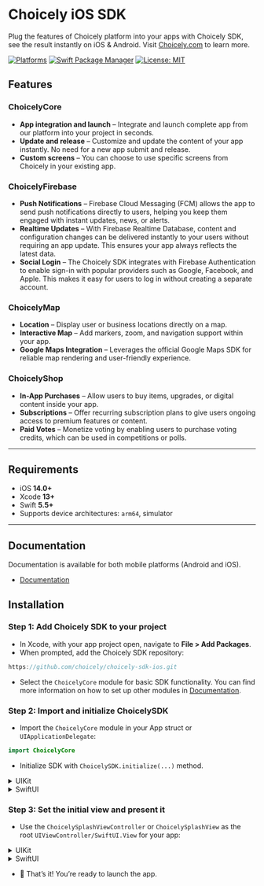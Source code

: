 # Choicely iOS SDK

Plug the features of Choicely platform into your apps with Choicely SDK, see the result instantly on iOS & Android. Visit [Choicely.com](https://www.choicely.com/) to learn more.

[![Platforms](https://img.shields.io/cocoapods/p/FBSDKCoreKit.svg)](https://cocoapods.org/pods/FBSDKCoreKit)
[![Swift Package Manager](https://img.shields.io/badge/Swift_Package_Manager-compatible-orange)](https://img.shields.io/badge/Swift_Package_Manager-compatible-orange)
[![License: MIT](https://img.shields.io/badge/License-MIT-blue.svg)]()

## Features

### ChoicelyCore 

- **App integration and launch** – Integrate and launch complete app from our platform into your project in seconds.
- **Update and release** – Customize and update the content of your app instantly. No need for a new app submit and release.
- **Custom screens** – You can choose to use specific screens from Choicely in your existing app.

### ChoicelyFirebase

- **Push Notifications** – Firebase Cloud Messaging (FCM) allows the app to send push notifications directly to users, helping you keep them engaged with instant updates, news, or alerts.
- **Realtime Updates** – With Firebase Realtime Database, content and configuration changes can be delivered instantly to your users without requiring an app update. This ensures your app always reflects the latest data.
- **Social Login** – The Choicely SDK integrates with Firebase Authentication to enable sign-in with popular providers such as Google, Facebook, and Apple. This makes it easy for users to log in without creating a separate account.

### ChoicelyMap

- **Location** – Display user or business locations directly on a map.
- **Interactive Map** – Add markers, zoom, and navigation support within your app.
- **Google Maps Integration** – Leverages the official Google Maps SDK for reliable map rendering and user-friendly experience.

### ChoicelyShop

- **In-App Purchases** – Allow users to buy items, upgrades, or digital content inside your app.
- **Subscriptions** – Offer recurring subscription plans to give users ongoing access to premium features or content.
- **Paid Votes** – Monetize voting by enabling users to purchase voting credits, which can be used in competitions or polls.

---

## Requirements

- iOS **14.0+**  
- Xcode **13+**  
- Swift **5.5+**  
- Supports device architectures: `arm64`, simulator  

---

## Documentation

Documentation is available for both mobile platforms (Android and iOS).

- [Documentation](https://studio.choicely.com/docs/sdk?region=eu)

## Installation

### Step 1: Add Choicely SDK to your project
- In Xcode, with your app project open, navigate to **File > Add Packages**.
- When prompted, add the Choicely SDK repository:
```swift
https://github.com/choicely/choicely-sdk-ios.git
```
- Select the `ChoicelyCore` module for basic SDK functionality. You can find more information on how to set up other modules in [Documentation](https://studio.choicely.com/docs/sdk?region=eu).
### Step 2: Import and initialize ChoicelySDK
- Import the `ChoicelyCore` module in your App struct or `UIApplicationDelegate`:
```swift
import ChoicelyCore
```
- Initialize SDK with `ChoicelySDK.initialize(...)` method.

<details>

<summary>UIKit</summary>

```swift
import UIKit

@UIApplicationMain
class AppDelegate: UIResponder, UIApplicationDelegate {
    
    func application(_ application: UIApplication, didFinishLaunchingWithOptions launchOptions: [UIApplication.LaunchOptionsKey: Any]?) -> Bool {
        ChoicelySDK.initialize(
            application: application,
            environment: "CHOICELY_ENVIRONMENT",
            appKey: "YOUR_APP_KEY"
        )
        return true
    }

    ...
}
```

</details>

<details>

<summary>SwiftUI</summary>

```swift
import SwiftUI

@main
struct YourApp: App {
    init() {
        ChoicelySDK.initialize(
            application: UIApplication.shared,
            environment: "CHOICELY_ENVIRONMENT",
            appKey: "YOUR_APP_KEY"
        )
    }

    ...
}
```

</details>

### Step 3: Set the initial view and present it
- Use the `ChoicelySplashViewController` or `ChoicelySplashView` as the root `UIViewController/SwiftUI.View` for your app:

<details>

<summary>UIKit</summary>

```swift
window = UIWindow()
window?.rootViewController = ChoicelySplashViewController()
window?.makeKeyAndVisible()
```

</details>

<details>

<summary>SwiftUI</summary>

```swift
var body: some Scene {
  WindowGroup {
    ChoicelySplashView()
  }
}
```

</details>

- 🚀 That’s it! You’re ready to launch the app.


